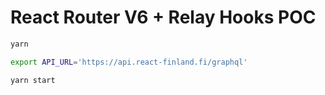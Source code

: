 # React Router V6 + Relay Hooks POC

```bash
yarn

export API_URL='https://api.react-finland.fi/graphql'

yarn start

```
